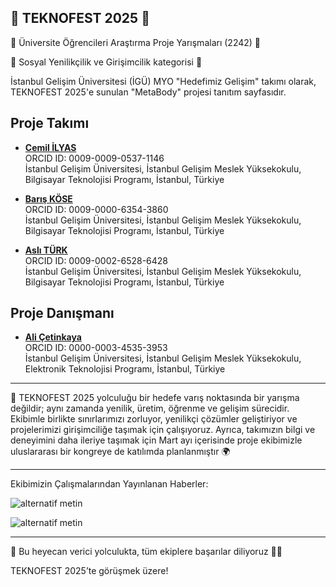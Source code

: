 
## 🚀 TEKNOFEST 2025 🚀

🚀 Üniversite Öğrencileri Araştırma Proje Yarışmaları (2242) 🚀

🚀 Sosyal Yenilikçilik ve Girişimcilik kategorisi  🚀

İstanbul Gelişim Üniversitesi (İGÜ) MYO "Hedefimiz Gelişim" takımı olarak, TEKNOFEST 2025'e sunulan "MetaBody" projesi tanıtım sayfasıdır.

## Proje Takımı    
- [**Cemil İLYAS**](https://github.com/Cemilyas)    
  ORCID ID: 0009-0009-0537-1146    
  İstanbul Gelişim Üniversitesi, İstanbul Gelişim Meslek Yüksekokulu, Bilgisayar Teknolojisi Programı, İstanbul, Türkiye  

- [**Barış KÖSE**](https://github.com/barislx)      
  ORCID ID: 0009-0000-6354-3860    
  İstanbul Gelişim Üniversitesi, İstanbul Gelişim Meslek Yüksekokulu, Bilgisayar Teknolojisi Programı, İstanbul, Türkiye      

- [**Aslı TÜRK**](https://github.com/asliitturk)      
  ORCID ID: 0009-0002-6528-6428        
  İstanbul Gelişim Üniversitesi, İstanbul Gelişim Meslek Yüksekokulu, Bilgisayar Teknolojisi Programı, İstanbul, Türkiye      

## Proje Danışmanı    
- [**Ali Çetinkaya**](https://github.com/acetinkaya)     
  ORCID ID: 0000-0003-4535-3953      
  İstanbul Gelişim Üniversitesi, İstanbul Gelişim Meslek Yüksekokulu, Elektronik Teknolojisi Programı, İstanbul, Türkiye

---

🚀 TEKNOFEST 2025 yolculuğu bir hedefe varış noktasında bir yarışma değildir; aynı zamanda yenilik, üretim, öğrenme ve gelişim sürecidir. Ekibimle birlikte sınırlarımızı zorluyor, yenilikçi çözümler geliştiriyor ve projelerimizi girişimciliğe taşımak için çalışıyoruz. Ayrıca, takımızın bilgi ve deneyimini daha ileriye taşımak için Mart ayı içerisinde proje ekibimizle uluslararası bir kongreye de katılımda planlanmıştır 🌍

---

Ekibimizin Çalışmalarından Yayınlanan Haberler: 

![alternatif metin](https://github.com/acetinkaya/metabody/blob/main/myo1.png)

![alternatif metin](https://github.com/acetinkaya/metabody/blob/main/myo2.png)

---

💬 Bu heyecan verici yolculukta, tüm ekiplere başarılar diliyoruz 🚀✨

TEKNOFEST 2025’te görüşmek üzere!
